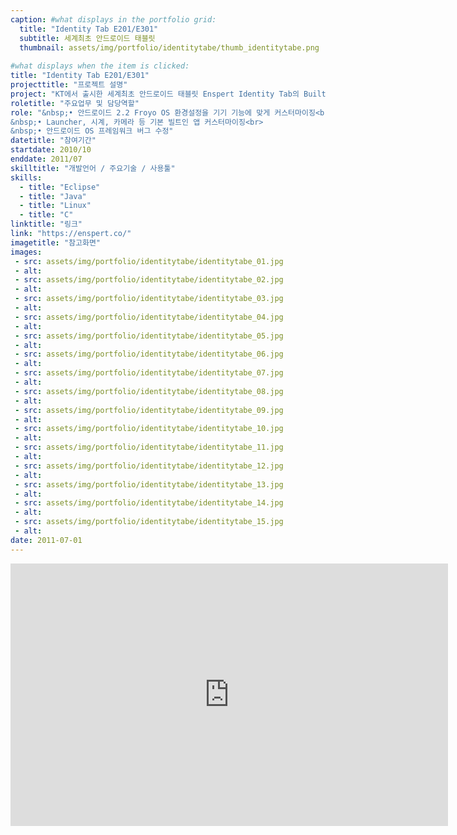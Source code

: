 ```yaml
---
caption: #what displays in the portfolio grid:
  title: "Identity Tab E201/E301"
  subtitle: 세계최초 안드로이드 태블릿
  thumbnail: assets/img/portfolio/identitytabe/thumb_identitytabe.png
  
#what displays when the item is clicked:
title: "Identity Tab E201/E301"
projecttitle: "프로젝트 설명"
project: "KT에서 출시한 세계최초 안드로이드 태블릿 Enspert Identity Tab의 Built-In App과 환경설정 커스터마이징."
roletitle: "주요업무 및 담당역할"
role: "&nbsp;• 안드로이드 2.2 Froyo OS 환경설정을 기기 기능에 맞게 커스터마이징<br>
&nbsp;• Launcher, 시계, 카메라 등 기본 빌트인 앱 커스터마이징<br>
&nbsp;• 안드로이드 OS 프레임워크 버그 수정"
datetitle: "참여기간"
startdate: 2010/10
enddate: 2011/07
skilltitle: "개발언어 / 주요기술 / 사용툴"
skills:
  - title: "Eclipse"
  - title: "Java"
  - title: "Linux"
  - title: "C"
linktitle: "링크"
link: "https://enspert.co/"
imagetitle: "참고화면"
images:
 - src: assets/img/portfolio/identitytabe/identitytabe_01.jpg
 - alt: 
 - src: assets/img/portfolio/identitytabe/identitytabe_02.jpg
 - alt: 
 - src: assets/img/portfolio/identitytabe/identitytabe_03.jpg
 - alt: 
 - src: assets/img/portfolio/identitytabe/identitytabe_04.jpg
 - alt: 
 - src: assets/img/portfolio/identitytabe/identitytabe_05.jpg
 - alt: 
 - src: assets/img/portfolio/identitytabe/identitytabe_06.jpg
 - alt: 
 - src: assets/img/portfolio/identitytabe/identitytabe_07.jpg
 - alt: 
 - src: assets/img/portfolio/identitytabe/identitytabe_08.jpg
 - alt: 
 - src: assets/img/portfolio/identitytabe/identitytabe_09.jpg
 - alt: 
 - src: assets/img/portfolio/identitytabe/identitytabe_10.jpg
 - alt: 
 - src: assets/img/portfolio/identitytabe/identitytabe_11.jpg
 - alt: 
 - src: assets/img/portfolio/identitytabe/identitytabe_12.jpg
 - alt: 
 - src: assets/img/portfolio/identitytabe/identitytabe_13.jpg
 - alt: 
 - src: assets/img/portfolio/identitytabe/identitytabe_14.jpg
 - alt: 
 - src: assets/img/portfolio/identitytabe/identitytabe_15.jpg
 - alt: 
date: 2011-07-01
---
```

<center>
<iframe width="700" height="420" src="https://www.youtube.com/embed/mfsEDtkD5nA" title="YouTube video player" frameborder="0" allow="accelerometer; autoplay; clipboard-write; encrypted-media; gyroscope; picture-in-picture; web-share" allowfullscreen></iframe>
</center>